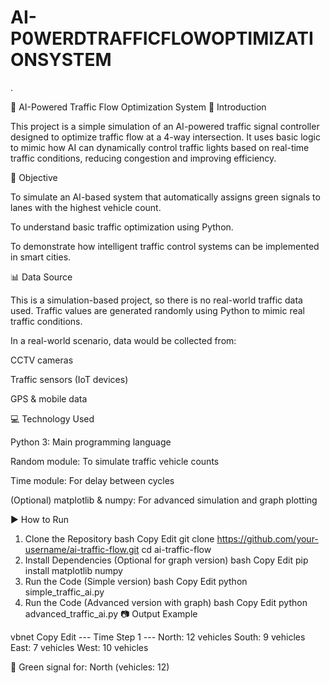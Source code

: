 # AI-P0WERDTRAFFICFLOWOPTIMIZATIONSYSTEM
.

🚦 AI-Powered Traffic Flow Optimization System
📝 Introduction


This project is a simple simulation of an AI-powered traffic signal controller designed to optimize traffic flow at a 4-way intersection. It uses basic logic to mimic how AI can dynamically control traffic lights based on real-time traffic conditions, reducing congestion and improving efficiency.

🎯 Objective


To simulate an AI-based system that automatically assigns green signals to lanes with the highest vehicle count.

To understand basic traffic optimization using Python.

To demonstrate how intelligent traffic control systems can be implemented in smart cities.

📊 Data Source


This is a simulation-based project, so there is no real-world traffic data used. Traffic values are generated randomly using Python to mimic real traffic conditions.

In a real-world scenario, data would be collected from:

CCTV cameras

Traffic sensors (IoT devices)

GPS & mobile data

💻 Technology Used


Python 3: Main programming language

Random module: To simulate traffic vehicle counts

Time module: For delay between cycles

(Optional) matplotlib & numpy: For advanced simulation and graph plotting

▶️ How to Run
1. Clone the Repository
bash
Copy
Edit
git clone https://github.com/your-username/ai-traffic-flow.git
cd ai-traffic-flow
2. Install Dependencies (Optional for graph version)
bash
Copy
Edit
pip install matplotlib numpy
3. Run the Code (Simple version)
bash
Copy
Edit
python simple_traffic_ai.py
4. Run the Code (Advanced version with graph)
bash
Copy
Edit
python advanced_traffic_ai.py
📷 Output Example


vbnet
Copy
Edit
--- Time Step 1 ---
North: 12 vehicles
South: 9 vehicles
East: 7 vehicles
West: 10 vehicles

🚦 Green signal for: North (vehicles: 12)

